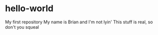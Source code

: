 # hello-world
My first repository
My name is Brian and I'm not lyin'
This stuff is real, so don't you squeal
